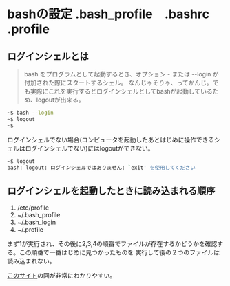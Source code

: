 # bashの設定 .bash_profile　.bashrc .profile

## ログインシェルとは

> bash をプログラムとして起動するとき、オプション - または --login が付加された際にスタートするシェル。
なんじゃそりゃ、ってかんじ。でも実際にこれを実行するとログインシェルとしてbashが起動しているため、logoutが出来る。
```bash
~$ bash --login
~$ logout
~$
```

ログインシェルでない場合(コンピュータを起動したあとはじめに操作できるシェルはログインシェルでない)にはlogoutができない。

```bash
~$ logout
bash: logout: ログインシェルではありません: `exit' を使用してください
```

## ログインシェルを起動したときに読み込まれる順序
1. /etc/profile
1. ~/.bash_profile
1. ~/.bash_login
1. ~/.profile

まず1が実行され、その後に2,3,4の順番でファイルが存在するかどうかを確認する。この順番で一番はじめに見つかったものを
実行して後の２つのファイルは読み込まれない。

[このサイト](https://qiita.com/tatesuke/items/88629e9550b813109964)の図が非常にわかりやすい。

